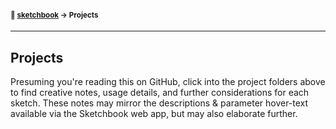 #### <sup>:notebook: [sketchbook](https://github.com/flatpickles/sketchbook) → Projects</sup>
---

## Projects

Presuming you're reading this on GitHub, click into the project folders above to find creative notes, usage details, and further considerations for each sketch. These notes may mirror the descriptions & parameter hover-text available via the Sketchbook web app, but may also elaborate further.
